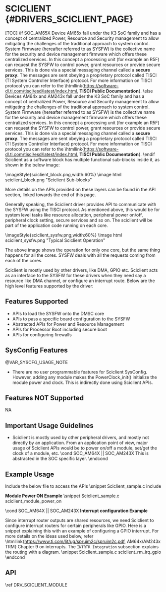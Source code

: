 # SCICLIENT {#DRIVERS_SCICLIENT_PAGE}

[TOC]
\if SOC_AM65X
Device AM65x fall under the K3 SoC family and has a concept of centralized Power, Resource and Security management to allow mitigating the challenges of the traditional approach to system control. System Firmware (hereafter referred to as SYSFW) is the collective name for the security and device management firmware which offers these centralized services. In this concept a processing unit (for example an R5F) can request the SYSFW to control power, grant resources or provide secure services. This is done via a special messaging channel called a **secure proxy**. The messages are sent obeying a proprietary protocol called TISCI (TI System Controller Interface) protocol. For more information on TISCI protocol you can refer to the \htmllink{https://software-dl.ti.com/tisci/esd/latest/index.html, **TISCI Public Documentation**}.
\else
Devices AM64x and AM243x fall under the K3 SoC family and has a concept of centralized Power, Resource and Security management to allow mitigating the challenges of the traditional approach to system control. System Firmware (hereafter referred to as SYSFW) is the collective name for the security and device management firmware which offers these centralized services. In this concept a processing unit (for example an R5F) can request the SYSFW to control power, grant resources or provide secure services. This is done via a special messaging channel called a **secure proxy**. The messages are sent obeying a proprietary protocol called TISCI (TI System Controller Interface) protocol. For more information on TISCI protocol you can refer to the \htmllink{https://software-dl.ti.com/tisci/esd/latest/index.html, **TISCI Public Documentation**}.
\endif
Sciclient as a software block has multiple functional sub-blocks inside it, as shown in the below image:

\imageStyle{sciclient_block.png,width:60%}
\image html sciclient_block.png "Sciclient Sub-blocks"

More details on the APIs provided on these layers can be found in the API section, linked towards the end of this page.

Generally speaking, the Sciclient driver provides API to communicate with the SYSFW using the TISCI protocol. As mentioned above, this would be for system level tasks like resource allocation, peripheral power on/off, peripheral clock setting, secure services and so on. The sciclient will be part of the application code running on each core.

\imageStyle{sciclient_sysfw.png,width:60%}
\image html sciclient_sysfw.png "Typical Sciclient Operation"

The above image shows the operation for only one core, but the same thing happens for all the cores. SYSFW deals with all the requests coming from each of the cores.

Sciclient is mostly used by other drivers, like DMA, GPIO etc. Sciclient acts as an interface to the SYSFW for these drivers when they need say a resource like DMA channel, or configure an interrupt route. Below are the high level features supported by the driver:

## Features Supported

- APIs to load the SYSFW onto the DMSC core
- APIs to pass a specific board configuration to the SYSFW
- Abstracted APIs for Power and Resource Management
- APIs for Processor Boot including secure boot
- APIs for configuring firewalls

## SysConfig Features

@VAR_SYSCFG_USAGE_NOTE

- There are no user programmable features for Sciclient SysConfig. However, adding any module makes the PowerClock_init() initialize the module power and clock. This is indirectly done using Sciclient APIs.

## Features NOT Supported

NA

## Important Usage Guidelines

- Sciclient is mostly used by other peripheral drivers, and mostly not directly by an application. From an application point of view, major usage of Sciclient APIs would be to power on/off a module, set/get the clock of a module, etc.
\cond SOC_AM64X || SOC_AM243X
This is abstracted in the SOC specific layer.
\endcond

## Example Usage

Include the below file to access the APIs
\snippet Sciclient_sample.c include

**Module Power ON Example**
\snippet Sciclient_sample.c sciclient_module_power_on

\cond SOC_AM64X || SOC_AM243X
**Interrupt configuration Example**

Since interrupt router outputs are shared resources, we need Sciclient to configure interrupt routers for certain peripherals like GPIO.
Here is a snippet explaining this with an example of configuring a GPIO interrupt. For more details on the ideas used below, refer \htmllink{https://www.ti.com/lit/ug/spruim2c/spruim2c.pdf, AM64x/AM243x TRM} Chapter 9 on interrupts. The `INTRTR Integration` subsection explains the routing with a diagram.
\snippet Sciclient_sample.c sciclient_rm_irq_gpio
\endcond

## API

\ref DRV_SCICLIENT_MODULE
